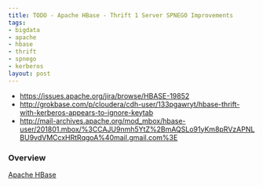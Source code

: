 ```yaml
---
title: TODO - Apache HBase - Thrift 1 Server SPNEGO Improvements
tags:
- bigdata
- apache
- hbase
- thrift
- spnego
- kerberos
layout: post
---
```


* https://issues.apache.org/jira/browse/HBASE-19852
* http://grokbase.com/p/cloudera/cdh-user/133pgawryt/hbase-thrift-with-kerberos-appears-to-ignore-keytab
* http://mail-archives.apache.org/mod_mbox/hbase-user/201801.mbox/%3CCAJU9nmh5YtZ%2BmAQSLo91yKm8pRVzAPNLBU9vdVMCcxHRtRqgoA%40mail.gmail.com%3E

### Overview
[Apache HBase](https://hbase.apache.org/) 


